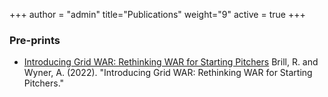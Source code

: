 +++
author = "admin"
title="Publications"
weight="9"
active = true
+++

<!-- 
### Pre-prints & Working Papers
-->

### Pre-prints

* [Introducing Grid WAR: Rethinking WAR for Starting Pitchers](https://arxiv.org/abs/2209.07274)
Brill, R. and Wyner, A. (2022). "Introducing Grid WAR: Rethinking WAR for Starting Pitchers."

